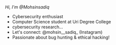*Hi, I'm @Mohsinsadiq*

- Cybersecurity enthusiast
- Computer Science student at Uri Degree College
- cybersecurity research...
- Let's connect: @mohsin__sadiq_ (Instagram)
- Passionate about bug hunting & ethical hacking!


<!---
Mohsinsadiq/Mohsinsadiq is a ✨ special ✨ repository because its `README.md` (this file) appears on your GitHub profile.
You can click the Preview link to take a look at your changes.
--->
